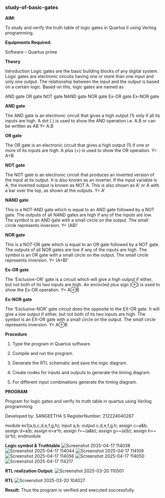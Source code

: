### study-of-basic-gates

**AIM:** 

To study and verify the truth table of logic gates in Quartus II using Verilog programming.

**Equipments Required:**

Software – Quartus prime 

**Theory**

Introduction Logic gates are the basic building blocks of any digital system. Logic gates are electronic circuits having one or more than one input and only one output. The relationship between the input and the output is based on a certain logic. Based on this, logic gates are named as

AND gate OR gate NOT gate NAND gate NOR gate Ex-OR gate Ex-NOR gate

**AND gate**

The AND gate is an electronic circuit that gives a high output (1) only if all its inputs are high. A dot (.) is used to show the AND operation i.e. A.B or can be written as AB
Y= A.B

**OR gate** 

The OR gate is an electronic circuit that gives a high output (1) if one or more of its inputs are high. A plus (+) is used to show the OR operation.
Y= A+B

**NOT gate**

The NOT gate is an electronic circuit that produces an inverted version of the input at its output. It is also known as an inverter. If the input variable is A, the inverted output is known as NOT A. This is also shown as A' or A with a bar over the top, as shown at the outputs.
Y= A'

**NAND gate**

This is a NOT-AND gate which is equal to an AND gate followed by a NOT gate. The outputs of all NAND gates are high if any of the inputs are low. The symbol is an AND gate with a small circle on the output. The small circle represents inversion.
Y= (AB)’

**NOR gate**

This is a NOT-OR gate which is equal to an OR gate followed by a NOT gate. The outputs of all NOR gates are low if any of the inputs are high. The symbol is an OR gate with a small circle on the output. The small circle represents inversion.
Y= (A+B)’

**Ex-OR gate**

The 'Exclusive-OR' gate is a circuit which will give a high output if either, but not both of its two inputs are high. An encircled plus sign (⊕) is used to show the Ex-OR operation.
Y= A⊕B

**Ex-NOR gate**

The 'Exclusive-NOR' gate circuit does the opposite to the EX-OR gate. It will give a low output if either, but not both of its two inputs are high. The symbol is an EX-OR gate with a small circle on the output. The small circle represents inversion.
Y= A⊕B

**Procedure** 

1.	Type the program in Quartus software.

2.	Compile and run the program.

3.	Generate the RTL schematic and save the logic diagram.

4.	Create nodes for inputs and outputs to generate the timing diagram.

5.	For different input combinations generate the timing diagram.


**PROGRAM**

Program for logic gates and verify its truth table in quartus using Verilog programming

 Developed by: SANGEETHA S
 RegisterNumber: 212224040287

module ex1(a,b,c,d,e,f,g,h);
input a,b;
output c,d,e,f,g,h;
assign c=a&b;
assign d=a|b;
assign e=a^b;
assign f=~(a&b);
assign g=~(a|b);
assign h=~(a^b);
endmodule
 
**Logic symbol & Truthtable**
![Screenshot 2025-04-17 114038](https://github.com/user-attachments/assets/e892b72a-2ae6-4804-a167-7e1c0845c3cc)
![Screenshot 2025-04-17 114044](https://github.com/user-attachments/assets/4c6c6846-e85e-476a-aaab-08a4d06790c9)
![Screenshot 2025-04-17 114109](https://github.com/user-attachments/assets/6c923589-ef26-4853-a696-cf178c4dce9e)
![Screenshot 2025-04-17 114056](https://github.com/user-attachments/assets/6ba534d6-e1d7-4517-b902-3f845e69da28)
![Screenshot 2025-04-17 114050](https://github.com/user-attachments/assets/f188b96e-7d2c-4fa9-83e7-701b7456cd40)
![Screenshot 2025-04-17 114217](https://github.com/user-attachments/assets/7b9dff58-46ab-4cf1-a4ee-f9629ed858c5)








**RTL realization Output:** 
![Screenshot 2025-03-20 110501](https://github.com/user-attachments/assets/7a0cf143-0ca8-4840-ac05-8460f973c1d3)


**RTL**
![Screenshot 2025-03-20 104027](https://github.com/user-attachments/assets/199acdfa-b910-4845-8f60-b9e8a6cf200e)


**Result:**
Thus the program is verified and executed successfully.


